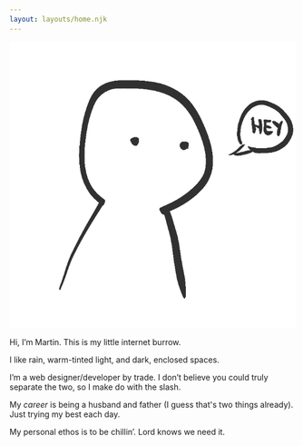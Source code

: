```yaml
---
layout: layouts/home.njk
---
```


<img src="/img/me.png" alt="hey" />

<div class="text">

Hi, I’m Martin. This is my little internet burrow.

I like rain, warm-tinted light, and dark, enclosed spaces.

I’m a web designer/developer by trade. I don’t believe you could truly separate the two, so I make do with the slash.

My *career* is being a husband and father (I guess that's two things already). Just trying my best each day.

My personal ethos is to be chillin’. Lord knows we need it.

</div>
